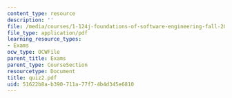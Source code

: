 ```yaml
---
content_type: resource
description: ''
file: /media/courses/1-124j-foundations-of-software-engineering-fall-2000/51622b8ab390711a77f74b4d345e6810_quiz2.pdf
file_type: application/pdf
learning_resource_types:
- Exams
ocw_type: OCWFile
parent_title: Exams
parent_type: CourseSection
resourcetype: Document
title: quiz2.pdf
uid: 51622b8a-b390-711a-77f7-4b4d345e6810
---
```


